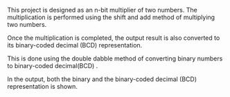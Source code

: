 This project is designed as an n-bit multiplier of two numbers. The multiplication is performed using the shift and add method of multiplying two numbers.

Once the multiplication is completed, the output result is also converted to its binary-coded decimal (BCD) representation.

This is done using the double dabble method of converting binary numbers to binary-coded decimal(BCD) .

In the output, both the binary and the binary-coded decimal (BCD) representation is shown.
